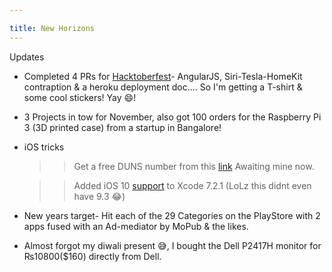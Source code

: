 ```yaml
---

title: New Horizons
---
```


Updates

- Completed 4 PRs for [Hacktoberfest](https://hacktoberfest.digitalocean.com)- AngularJS, Siri-Tesla-HomeKit contraption & a heroku deployment doc.... So I'm getting a T-shirt & some cool stickers! Yay 😄!

- 3 Projects in tow for November, also got 100 orders for the Raspberry Pi 3 (3D printed case) from a startup in Bangalore!

<!--more-->

- iOS tricks

    >> Get a free DUNS number from this [link](http://fedgov.dnb.com/webform/searchAction.do) Awaiting mine now.

    >> Added iOS 10 [support](http://dropbox.com/s/mg8xp09srnq26l1/10.0%20%2814A345%29.zip?dl=0) to Xcode 7.2.1 (LoLz this didnt even have 9.3 😂)

- New years target- Hit each of the 29 Categories on the PlayStore with 2 apps fused with an Ad-mediator by MoPub & the likes.

- Almost forgot my diwali present 😅, I bought the Dell P2417H monitor for ₨10800($160) directly from Dell.
